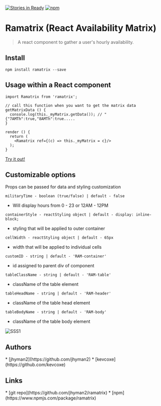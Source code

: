 [![Stories in Ready](https://badge.waffle.io/jhyman2/ramatrix.png?label=ready&title=Ready)](https://waffle.io/jhyman2/ramatrix) [![npm](https://img.shields.io/npm/dt/ramatrix.svg?maxAge=2592000)](https://www.npmjs.com/package/ramatrix)
# Ramatrix (React Availability Matrix)

> A react component to gather a user's hourly availability.

## Install
```
npm install ramatrix --save
```

## Usage within a React component
```
import Ramatrix from 'ramatrix';

// call this function when you want to get the matrix data
getMatrixData () {
  console.log(this._myMatrix.getData()); // "{"7AMTh":true,"8AMTh":true.....
}

render () {
  return (
    <Ramatrix ref={(c) => this._myMatrix = c}/>
  );
}
```

[Try it out!](jhyman2.github.io/ramatrix)

## Customizable options
Props can be passed for data and styling customization

`militaryTime - boolean (true/false) | default - false`
 - Will display hours from 0 - 23 or 12AM - 12PM

`containerStyle - reactStyling object | default - display: inline-block;`
 - styling that will be applied to outer container

`cellWidth - reactStyling object | default - 65px`
 - width that will be applied to individual cells

`customID - string | default - 'RAM-container'`
 - id assigned to parent div of component

`tableClassName - string | default - 'RAM-table'`
 - className of the table element

`tableHeadName - string | default - 'RAM-header'`
 - className of the table head element

`tableBodyName - string | default - 'RAM-body'`
 - className of the table body element

![SSS1](https://github.com/jhyman2/ramatrix/blob/master/screenshot.png?raw=true)

<h2>Authors</h2>
* [jhyman2](https://github.com/jhyman2)
* [kevcoxe](https://github.com/kevcoxe)

<h2>Links</h2>
* [git repo](https://github.com/jhyman2/ramatrix)
* [npm](https://www.npmjs.com/package/ramatrix)
